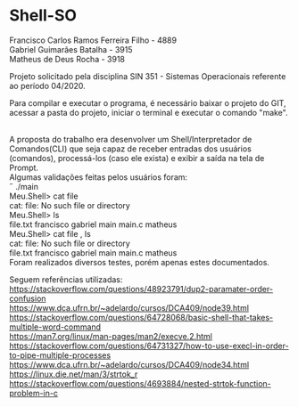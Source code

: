 # Shell-SO

Francisco Carlos Ramos Ferreira Filho - 4889
<br>
Gabriel Guimarães Batalha - 3915
<br>
Matheus de Deus Rocha - 3918
<br>

Projeto solicitado pela disciplina SIN 351 - Sistemas Operacionais referente ao período 04/2020.
<br>

Para compilar e executar o programa, é necessário baixar o projeto do GIT, acessar a pasta do projeto, iniciar o terminal e executar o comando "make".

<br>
A proposta do trabalho era desenvolver um Shell/Interpretador de Comandos(CLI) que seja capaz de receber entradas dos usuários (comandos), processá-los (caso ele exista) e exibir a saída na tela de Prompt.
<br>
Algumas validações feitas pelos usuários foram:
<br>
 ./main
<br>
Meu.Shell> cat file
<br>
cat: file: No such file or directory
<br>
Meu.Shell> ls     
<br>
file.txt  francisco  gabriel  main  main.c  matheus
<br>
Meu.Shell> cat file , ls
<br>
cat: file: No such file or directory
<br>
file.txt  francisco  gabriel  main  main.c  matheus
<br>
Foram realizados diversos testes, porém apenas estes documentados.
<br>

Seguem referências utilizadas:
<br>
https://stackoverflow.com/questions/48923791/dup2-paramater-order-confusion
<br>
https://www.dca.ufrn.br/~adelardo/cursos/DCA409/node39.html
<br>
https://stackoverflow.com/questions/64728068/basic-shell-that-takes-multiple-word-command
<br>
https://man7.org/linux/man-pages/man2/execve.2.html
<br>
https://stackoverflow.com/questions/64731327/how-to-use-execl-in-order-to-pipe-multiple-processes
<br>
https://www.dca.ufrn.br/~adelardo/cursos/DCA409/node34.html
<br>
https://linux.die.net/man/3/strtok_r
<br>
https://stackoverflow.com/questions/4693884/nested-strtok-function-problem-in-c

